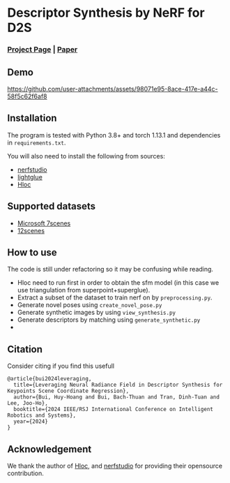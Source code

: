 # Descriptor Synthesis by NeRF for D2S
### [Project Page](https://austrianoakvn.github.io/nerf-vloc) | [Paper](https://arxiv.org/pdf/2403.10297)

## Demo 

https://github.com/user-attachments/assets/98071e95-8ace-417e-a44c-58f5c62f6af8




## Installation 

The program is tested with Python 3.8+ and torch 1.13.1 and dependencies in `requirements.txt`.

You will also need to install the following from sources:
- [nerfstudio](https://github.com/nerfstudio-project/nerfstudio)
- [lightglue](https://github.com/cvg/LightGlue)
- [Hloc](https://github.com/cvg/Hierarchical-Localization)

## Supported datasets 
- [Microsoft 7scenes](https://www.microsoft.com/en-us/research/project/rgb-d-dataset-7-scenes/)
- [12scenes]()


## How to use 
The code is still under refactoring so it may be confusing while reading.

- Hloc need to run first in order to obtain the sfm model (in this case we use triangulation from superpoint+superglue).
- Extract a subset of the dataset to train nerf on by `preprocessing.py`.
- Generate novel poses using `create_novel_pose.py`
- Generate synthetic images by using `view_synthesis.py`
- Generate descriptors by matching using `generate_synthetic.py`
- 

## Citation
Consider citing if you find this usefull
```
@article{bui2024leveraging,
  title={Leveraging Neural Radiance Field in Descriptor Synthesis for Keypoints Scene Coordinate Regression},
  author={Bui, Huy-Hoang and Bui, Bach-Thuan and Tran, Dinh-Tuan and Lee, Joo-Ho},
  booktitle={2024 IEEE/RSJ International Conference on Intelligent Robotics and Systems},
  year={2024}
}
```

## Acknowledgement
We thank the author of [Hloc](https://github.com/cvg/Hierarchical-Localization), and [nerfstudio](https://github.com/nerfstudio-project/nerfstudio) for providing their opensource contribution.

